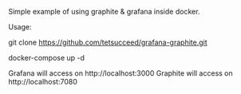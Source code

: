 Simple example of using graphite & grafana inside docker.

Usage:

git clone https://github.com/tetsucceed/grafana-graphite.git

docker-compose up -d

Grafana will access on http://localhost:3000
Graphite will access on http://localhost:7080
